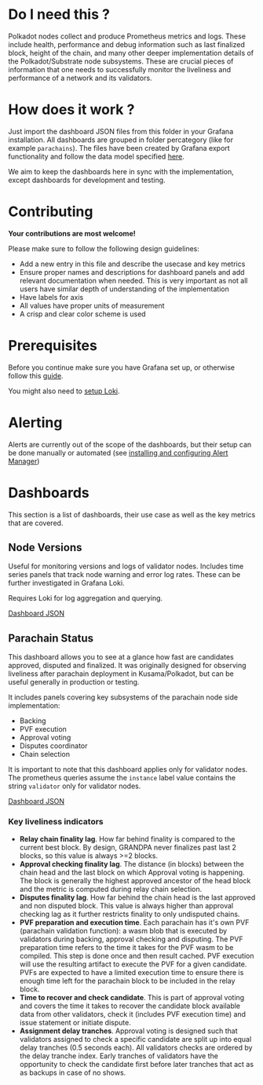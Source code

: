 # Do I need this ?

Polkadot nodes collect and produce Prometheus metrics and logs. These include health, performance and debug
information such as last finalized block, height of the chain, and many other deeper implementation details
of the Polkadot/Substrate node subsystems. These are crucial pieces of information that one needs to successfully
monitor the liveliness and performance of a network and its validators.

# How does it work ?

Just import the dashboard JSON files from this folder in your Grafana installation. All dashboards are grouped in
folder percategory (like for example `parachains`). The files have been created by Grafana export functionality and
follow the data model specified [here](https://grafana.com/docs/grafana/latest/dashboards/json-model/).

We aim to keep the dashboards here in sync with the implementation, except dashboards for development and
testing.

# Contributing

**Your contributions are most welcome!**

Please make sure to follow the following design guidelines:
- Add a new entry in this file and describe the usecase and key metrics
- Ensure proper names and descriptions for dashboard panels and add relevant documentation when needed.
This is very important as not all users have similar depth of understanding of the implementation
- Have labels for axis
- All values have proper units of measurement
- A crisp and clear color scheme is used

# Prerequisites

Before you continue make sure you have Grafana set up, or otherwise follow this
[guide](https://wiki.polkadot.network/docs/maintain-guides-how-to-monitor-your-node).

You might also need to [setup Loki](https://grafana.com/go/webinar/loki-getting-started/).

# Alerting

Alerts are currently out of the scope of the dashboards, but their setup can be done manually or automated
(see [installing and configuring Alert Manager](https://wiki.polkadot.network/docs/maintain-guides-how-to-monitor-your-node#installing-and-configuring-alertmanager-optional))

# Dashboards

This section is a list of dashboards, their use case as well as the key metrics that are covered.

## Node Versions

Useful for monitoring versions and logs of validator nodes. Includes time series panels that
track node warning and error log rates. These can be further investigated in Grafana Loki.

Requires Loki for log aggregation and querying.

[Dashboard JSON](general/kusama_deployment.json)

## Parachain Status

This dashboard allows you to see at a glance how fast are candidates approved, disputed and
finalized. It was originally designed for observing liveliness after parachain deployment in
 Kusama/Polkadot, but can be useful generally in production or testing.

It includes panels covering key subsystems of the parachain node side implementation:
- Backing
- PVF execution
- Approval voting
- Disputes coordinator
- Chain selection

It is important to note that this dashboard applies only for validator nodes. The prometheus
queries assume the `instance` label value contains the string `validator` only for validator nodes.

[Dashboard JSON](parachains/status.json)

### Key liveliness indicators
- **Relay chain finality lag**. How far behind finality is compared to the current best block. By design,
 GRANDPA never finalizes past last 2 blocks, so this value is always >=2 blocks.
- **Approval checking finality lag**. The distance (in blocks) between the chain head and the last block
on which Approval voting is happening. The block is generally the highest approved ancestor of the head
block and the metric is computed during relay chain selection.
- **Disputes finality lag**. How far behind the chain head is the last approved and non disputed block.
This value is always higher than approval checking lag as it further restricts finality to only undisputed
chains.
- **PVF preparation and execution time**. Each parachain has it's own PVF (parachain validation function):
a wasm blob that is executed by validators during backing, approval checking and disputing. The PVF
preparation time refers to the time it takes for the PVF wasm to be compiled. This step is done once and
then result cached. PVF execution will use the resulting artifact to execute the PVF for a given candidate.
PVFs are expected to have a limited execution time to ensure there is enough time left for the parachain
block to be included in the relay block.
- **Time to recover and check candidate**. This is part of approval voting and covers the time it takes
to recover the candidate block available data from other validators, check it (includes PVF execution time)
and issue statement or initiate dispute.
- **Assignment delay tranches**. Approval voting is designed such that validators assigned to check a specific
candidate are split up into equal delay tranches (0.5 seconds each). All validators checks are ordered by the delay
tranche index. Early tranches of validators have the opportunity to check the candidate first before later tranches
that act as as backups in case of no shows.
